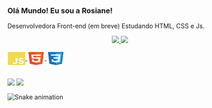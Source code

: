 ### Olá Mundo! Eu sou a Rosiane!

Desenvolvedora Front-end (em breve)
Estudando HTML, CSS e Js.

<div align="center">
  <a href="https://github.com/ro77costa">
  <img height="180em" src="https://github-readme-stats.vercel.app/api?username=ro77costa&show_icons=true&theme=dracula&include_all_commits=true&count_private=true"/>
  <img height="180em" src="https://github-readme-stats.vercel.app/api/top-langs/?username=ro77costa&layout=compact&langs_count=7&theme=dracula"/>
</div>

<div style="display: inline_block"><br>
  <img align="center" alt="Ro77costa-Js" height="30" width="40" src="https://raw.githubusercontent.com/devicons/devicon/master/icons/javascript/javascript-plain.svg">
  <img align="center" alt="Ro77costa-HTML" height="30" width="40" src="https://raw.githubusercontent.com/devicons/devicon/master/icons/html5/html5-original.svg">
  <img align="center" alt="Ro77costa-CSS" height="30" width="40" src="https://raw.githubusercontent.com/devicons/devicon/master/icons/css3/css3-original.svg">
</div>
  
  ##
  
 <div> 
  <a href="https://instagram.com/rosiligadanatech/" target="_blank"><img src="https://img.shields.io/badge/-Instagram-%23E4405F?style=for-the-badge&logo=instagram&logoColor=white" target="_blank"></a>
  <a href="https://www.linkedin.com/in/rosiane-da-costa-49564698/" target="_blank"><img src="https://img.shields.io/badge/-LinkedIn-%230077B5?style=for-the-badge&logo=linkedin&logoColor=white" target="_blank"></a> 
   
   ![Snake animation](https://github.com/Ro77costa/ro77costa/blob/output/github-contribution-grid-snake.svg)
   
</div>
